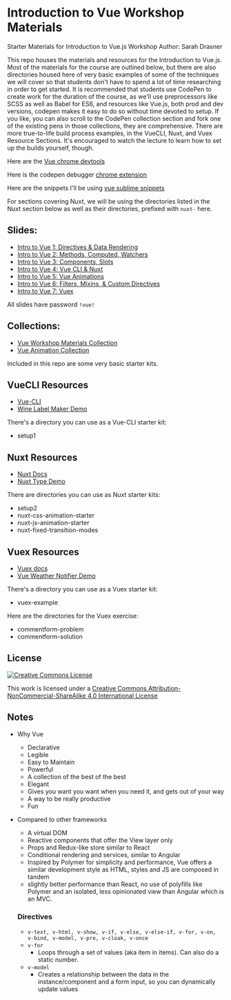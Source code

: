 # Introduction to Vue Workshop Materials

Starter Materials for Introduction to Vue.js Workshop
Author: Sarah Drasner

This repo houses the materials and resources for the Introduction to Vue.js. Most of the materials for the course are outlined below, but there are also directories housed here of very basic examples of some of the techniques we will cover so that students don't have to spend a lot of time researching in order to get started. It is recommended that students use CodePen to create work for the duration of the course, as we'll use preprocessors like SCSS as well as Babel for ES6, and resources like Vue.js, both prod and dev versions, codepen makes it easy to do so without time devoted to setup. If you like, you can also scroll to the CodePen collection section and fork one of the existing pens in those collections, they are comprehensive. There are more true-to-life build process examples, in the VueCLI, Nuxt, and Vuex Resource Sections. It's encouraged to watch the lecture to learn how to set up the builds yourself, though.

Here are the [Vue chrome devtools](https://chrome.google.com/webstore/detail/vuejs-devtools/nhdogjmejiglipccpnnnanhbledajbpd?hl=en)

Here is the codepen debugger [chrome extension](https://chrome.google.com/webstore/detail/codopen/agnkphdgffianchpipdbkeaclfbobaak)

Here are the snippets I'll be using [vue sublime snippets](https://github.com/sdras/vue-sublime-snippets)

For sections covering Nuxt, we will be using the directories listed in the Nuxt section below as well as their directories, prefixed with `nuxt-` here.

## Slides:
* [Intro to Vue 1: Directives & Data Rendering](http://slides.com/sdrasner/intro-to-vue-1?token=9-aFNhlX)
* [Intro to Vue 2: Methods, Computed, Watchers](http://slides.com/sdrasner/intro-to-vue-2?token=502n2b7V)
* [Intro to Vue 3: Components, Slots](http://slides.com/sdrasner/intro-to-vue-3?token=LwIVIblm)
* [Intro to Vue 4: Vue CLI & Nuxt](http://slides.com/sdrasner/intro-to-vue-4?token=Xb4oA4YR)
* [Intro to Vue 5: Vue Animations](http://slides.com/sdrasner/intro-to-vue-5?token=5zRhIuNg)
* [Intro to Vue 6: Filters, Mixins, & Custom Directives](http://slides.com/sdrasner/intro-to-vue-6?token=fcL8qgTg)
* [Intro to Vue 7: Vuex](http://slides.com/sdrasner/intro-to-vue-7?token=u9qUgRsW)

All slides have password `!vue!`

## Collections:
* [Vue Workshop Materials Collection](https://codepen.io/collection/noYZxW/)
* [Vue Animation Collection](https://codepen.io/collection/XQGkeV/)

Included in this repo are some very basic starter kits. 

## VueCLI Resources
* [Vue-CLI](https://github.com/vuejs/vue-cli)
* [Wine Label Maker Demo](https://github.com/sdras/vue-wine-label)

There's a directory you can use as a Vue-CLI starter kit:
* setup1

## Nuxt Resources
* [Nuxt Docs](https://nuxtjs.org/)
* [Nuxt Type Demo](https://github.com/sdras/nuxt-type)

There are directories you can use as Nuxt starter kits:
* setup2
* nuxt-css-animation-starter
* nuxt-js-animation-starter
* nuxt-fixed-transition-modes

## Vuex Resources
* [Vuex docs](https://vuex.vuejs.org/en/)
* [Vue Weather Notifier Demo](https://github.com/sdras/vue-weather-notifier)

There's a directory you can use as a Vuex starter kit:
* vuex-example

Here are the directories for the Vuex exercise:
* commentform-problem
* commentform-solution

## License

[![Creative Commons License](https://i.creativecommons.org/l/by-nc-sa/4.0/88x31.png)](http://creativecommons.org/licenses/by-nc-sa/4.0/)

This work is licensed under a [Creative Commons Attribution-NonCommercial-ShareAlike 4.0 International License](http://creativecommons.org/licenses/by-nc-sa/4.0/)

## Notes
- Why Vue
  - Declarative
  - Legible
  - Easy to Maintain
  - Powerful
  - A collection of the best of the best
  - Elegant
  - Gives you want you want when you need it, and gets out of your way
  - A way to be really productive
  - Fun
- Compared to other frameworks
  - A virtual DOM
  - Reactive components that offer the View layer only
  - Props and Redux-like store similar to React
  - Conditional rendering and services, similar to Angular
  - Inspired by Polymer for simplicity and performance, Vue offers a similar development style as HTML, styles and JS are composed in tandem
  - slightly better performance than React, no use of polyfills like Polymer and an isolated, less opinionated view than 
  Angular which is an MVC.
  
  ### Directives
  - `v-text, v-html, v-show, v-if, v-else, v-else-if, v-for, v-on, v-bind, v-model, v-pre, v-cloak, v-once`
  - `v-for`
    - Loops through a set of values (aka item in items). Can also do a static number.
  - `v-model`
    - Creates a relationship between the data in the instance/component and a form input, so you can dynamically update values
